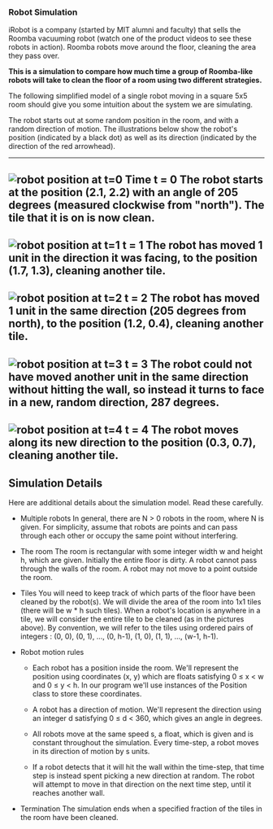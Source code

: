 ### Robot Simulation


iRobot is a company (started by MIT alumni and faculty) that sells the Roomba
vacuuming robot (watch one of the product videos to see these robots in action).
Roomba robots move around the floor, cleaning the area they pass over.

**This is a simulation to compare how much time a group of Roomba-like robots will take to clean the floor of a room using two different strategies.**

The following simplified model of a single robot moving in a square 5x5 room
should give you some intuition about the system we are simulating.

The robot starts out at some random position in the room, and with a random
direction of motion. The illustrations below show the robot's position
(indicated by a black dot) as well as its direction (indicated by the direction
of the red arrowhead).

---
![robot position at t=0][t = 0]
**Time t = 0**
The robot starts at the position (2.1, 2.2) with an angle of 205 degrees
(measured clockwise from "north"). The tile that it is on is now clean.
---
![robot position at t=1][t = 1]
**t = 1**
The robot has moved 1 unit in the direction it was facing, to the position
(1.7, 1.3), cleaning another tile.
---
![robot position at t=2][t = 2]
**t = 2**
The robot has moved 1 unit in the same direction (205 degrees from north),
to the position (1.2, 0.4), cleaning another tile.
---
![robot position at t=3][t = 3]
**t = 3**
The robot could not have moved another unit in the same direction without
hitting the wall, so instead it turns to face in a new, random direction,
287 degrees.
---
![robot position at t=4][t = 4]
**t = 4**
The robot moves along its new direction to the position (0.3, 0.7), cleaning
another tile.
---

[t = 0]: https://courses.edx.org/assets/courseware/v1/a9599c894201ed96d8cd6d1afd778a62/asset-v1:MITx+6.00.2x+3T2017+type@asset+block/files_ps07_files_screen1.png "Robot pos. at t=0"
[t = 1]: https://courses.edx.org/assets/courseware/v1/178f80c0f5724973720aba89faa741a3/asset-v1:MITx+6.00.2x+3T2017+type@asset+block/files_ps07_files_screen2.png "Robot pos. at t=1"
[t = 2]: https://courses.edx.org/asset-v1:MITx+6.00.2x+3T2017+type@asset+block/files_screen3.png "Robot pos. at t=2"
[t = 3]: https://courses.edx.org/assets/courseware/v1/300d6494c0f7f83c84efafbc44484973/asset-v1:MITx+6.00.2x+3T2017+type@asset+block/files_ps07_files_screen4.png "Robot pos. at t=3"
[t = 4]: https://courses.edx.org/assets/courseware/v1/1a51168c1262621d2a46fbd59f26845b/asset-v1:MITx+6.00.2x+3T2017+type@asset+block/files_ps07_files_screen5.png "Robot pos. at t=4"


Simulation Details
----
Here are additional details about the simulation model. Read these carefully.

* Multiple robots
  In general, there are N > 0 robots in the room, where N is given.
  For simplicity, assume that robots are points and can pass through
  each other or occupy the same point without interfering.

* The room
  The room is rectangular with some integer width w and height h, which are given.
  Initially the entire floor is dirty.
  A robot cannot pass through the walls of the room. A robot may not move to a
  point outside the room.

* Tiles
  You will need to keep track of which parts of the floor have been cleaned by
  the robot(s).
  We will divide the area of the room into 1x1 tiles (there will be w * h such
  tiles). When a robot's location is anywhere in a tile, we will consider the
  entire tile to be cleaned (as in the pictures above). 
  By convention, we will refer to the tiles using ordered pairs of integers
  : (0, 0), (0, 1), ..., (0, h-1), (1, 0), (1, 1), ..., (w-1, h-1).

* Robot motion rules
    * Each robot has a position inside the room. We'll represent the position using coordinates (x, y) which are floats satisfying 0 ≤ x < w and 0 ≤ y < h. In our program we'll use instances of the Position class to store these coordinates.

    * A robot has a direction of motion. We'll represent the direction using an integer d satisfying 0 ≤ d < 360, which gives an angle in degrees.

    * All robots move at the same speed s, a float, which is given and is constant throughout the simulation. Every time-step, a robot moves in its direction of motion by s units.

    * If a robot detects that it will hit the wall within the time-step, that time step is instead spent picking a new direction at random. The robot will attempt to move in that direction on the next time step, until it reaches another wall.

* Termination
  The simulation ends when a specified fraction of the tiles in the room have been cleaned.